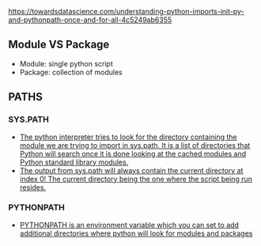 
https://towardsdatascience.com/understanding-python-imports-init-py-and-pythonpath-once-and-for-all-4c5249ab6355

## Module VS Package
- Module: single python script
- Package: collection of modules

## PATHS
### SYS.PATH
- [The python interpreter tries to look for the directory containing the module we are trying to import in sys.path. It is a list of directories that Python will search once it is done looking at the cached modules and Python standard library modules.](https://towardsdatascience.com/understanding-python-imports-init-py-and-pythonpath-once-and-for-all-4c5249ab6355#:~:text=The%20python%20interpreter%20tries%20to%20look%20for%20the%20directory%20containing%20the%20module%20we%20are%20trying%20to%20import%20in%20sys.path.%20It%20is%20a%20list%20of%20directories%20that%20Python%20will%20search%20once%20it%20is%20done%20looking%20at%20the%20cached%20modules%20and%20Python%20standard%20library%20modules.)
- [The output from sys.path will always contain the current directory at index 0! The current directory being the one where the script being run resides.](https://towardsdatascience.com/understanding-python-imports-init-py-and-pythonpath-once-and-for-all-4c5249ab6355#:~:text=The%20output%20from%20sys.path%20will%20always%20contain%20the%20current%20directory%20at%20index%200!%20The%20current%20directory%20being%20the%20one%20where%20the%20script%20being%20run%20resides.)
### PYTHONPATH
- [PYTHONPATH is an environment variable which you can set to add additional directories where python will look for modules and packages](https://www.tutorialspoint.com/What-is-PYTHONPATH-environment-variable-in-Python#:~:text=PYTHONPATH%20is%20an%20environment%20variable%20which%20you%20can%20set%20to%20add%20additional%20directories%20where%20python%20will%20look%20for%20modules%20and%20packages)